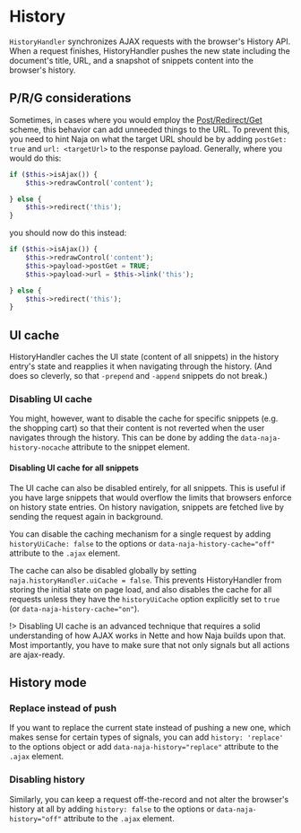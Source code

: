 # History

`HistoryHandler` synchronizes AJAX requests with the browser's History API. When a request finishes, HistoryHandler
pushes the new state including the document's title, URL, and a snapshot of snippets content into the browser's history.


## P/R/G considerations

Sometimes, in cases where you would employ the [Post/Redirect/Get](https://en.wikipedia.org/wiki/Post/Redirect/Get)
scheme, this behavior can add unneeded things to the URL. To prevent this, you need to hint Naja on what the target URL
should be by adding `postGet: true` and `url: <targetUrl>` to the response payload. Generally, where you would do this:

```php
if ($this->isAjax()) {
	$this->redrawControl('content');

} else {
	$this->redirect('this');
}
```

you should now do this instead:

```php
if ($this->isAjax()) {
	$this->redrawControl('content');
	$this->payload->postGet = TRUE;
	$this->payload->url = $this->link('this');

} else {
	$this->redirect('this');
}
```


## UI cache

HistoryHandler caches the UI state (content of all snippets) in the history entry's state and reapplies it when
navigating through the history. (And does so cleverly, so that `-prepend` and `-append` snippets do not break.)

### Disabling UI cache

You might, however, want to disable the cache for specific snippets (e.g. the shopping cart) so that their content is
not reverted when the user navigates through the history. This can be done by adding the `data-naja-history-nocache`
attribute to the snippet element.

#### Disabling UI cache for all snippets

The UI cache can also be disabled entirely, for all snippets. This is useful if you have large snippets that would
overflow the limits that browsers enforce on history state entries. On history navigation, snippets are fetched live
by sending the request again in background.

You can disable the caching mechanism for a single request by adding `historyUiCache: false` to the options
or `data-naja-history-cache="off"`  attribute to the `.ajax` element.

The cache can also be disabled globally by setting `naja.historyHandler.uiCache = false`. This prevents HistoryHandler
from storing the initial state on page load, and also disables the cache for all requests unless they have the
`historyUiCache` option explicitly set to `true` (or `data-naja-history-cache="on"`).

!> Disabling UI cache is an advanced technique that requires a solid understanding of how AJAX works in Nette and how
Naja builds upon that. Most importantly, you have to make sure that not only signals but all actions are ajax-ready.


## History mode

### Replace instead of push

If you want to replace the current state instead of pushing a new one, which makes sense for certain types of signals,
you can add `history: 'replace'` to the options object or add `data-naja-history="replace"` attribute to the `.ajax`
element.

### Disabling history

Similarly, you can keep a request off-the-record and not alter the browser's history at all by adding `history: false`
to the options or `data-naja-history="off"` attribute to the `.ajax` element.
